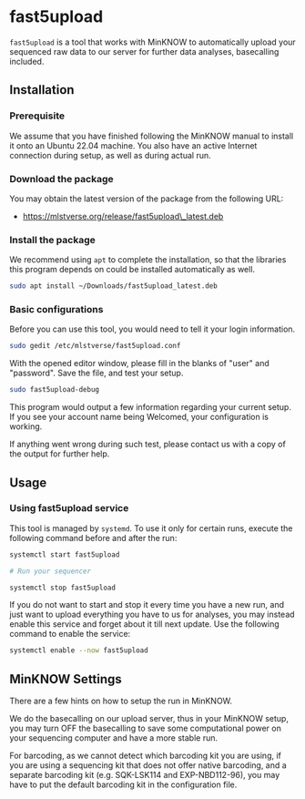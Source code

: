 fast5upload
======
`fast5upload` is a tool that works with MinKNOW to automatically upload
your sequenced raw data to our server for further data analyses, basecalling
included.

## Installation

### Prerequisite
We assume that you have finished following the MinKNOW manual to install it onto an
Ubuntu 22.04 machine. You also have an active Internet connection during setup, as well
as during actual run.

### Download the package

You may obtain the latest version of the package from the following URL:
* https://mlstverse.org/release/fast5upload\_latest.deb

### Install the package

We recommend using `apt` to complete the installation, so that the libraries this
program depends on could be installed automatically as well.

```bash
sudo apt install ~/Downloads/fast5upload_latest.deb
```

### Basic configurations

Before you can use this tool, you would need to tell it your login information.

```bash
sudo gedit /etc/mlstverse/fast5upload.conf
```

With the opened editor window, please fill in the blanks of "user" and "password".
Save the file, and test your setup.

```bash
sudo fast5upload-debug
```

This program would output a few information regarding your current setup. If you
see your account name being Welcomed, your configuration is working.

If anything went wrong during such test, please contact us with a copy of the
output for further help.

## Usage

### Using fast5upload service

This tool is managed by `systemd`. To use it only for certain runs, execute
the following command before and after the run:

```bash
systemctl start fast5upload

# Run your sequencer

systemctl stop fast5upload
```

If you do not want to start and stop it every time you have a new run, and
just want to upload everything you have to us for analyses, you may instead
enable this service and forget about it till next update. Use the following
command to enable the service:

```bash
systemctl enable --now fast5upload
```

## MinKNOW Settings

There are a few hints on how to setup the run in MinKNOW.

We do the basecalling on our upload server, thus in your MinKNOW setup,
you may turn OFF the basecalling to save some computational power on
your sequencing computer and have a more stable run.

For barcoding, as we cannot detect which barcoding kit you are using,
if you are using a sequencing kit that does not offer native barcoding,
and a separate barcoding kit (e.g. SQK-LSK114 and EXP-NBD112-96), you
may have to put the default barcoding kit in the configuration file.
